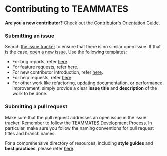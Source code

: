 # Contributing to TEAMMATES
**Are you a new contributor?** Check out the [Contributor's Orientation Guide][COG].

[COG]: ../docs/orientation-guide.md

### Submitting an issue
Search [the issue tracker][issue tracker] to ensure that there is no similar open issue.
If that is the case, [open a new issue][new issue]. Use the following templates:

* For bug reports, refer [here](template-bugReport.md).
* For feature requests, refer [here](template-featureRequest.md).
* For new contributor introduction, refer [here](template-contributorIntro.md).
* For help requests, refer [here](template-helpRequest.md).
* For other work like refactoring, updating documentation, or performance improvement, simply provide a clear **issue title** and **description** of the work to be done.

[issue tracker]: https://github.com/TEAMMATES/teammates/issues
[new issue]: https://github.com/TEAMMATES/teammates/issues/new

### Submitting a pull request
Make sure that the pull request addresses an open issue in the issue tracker.
Remember to follow the [TEAMMATES Development Process][dev]. In particular, make sure you follow the naming
conventions for pull request titles and branch names.

[dev]: ../docs/process.md

For a comprehensive directory of resources, including **style guides** and **best practices**, please refer [here][readme].

[readme]: ../docs/README.md
